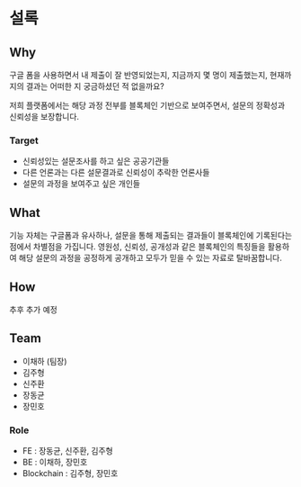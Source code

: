 # 설록

## Why

구글 폼을 사용하면서 내 제출이 잘 반영되었는지, 지금까지 몇 명이 제출했는지, 현재까지의 결과는 어떠한 지 궁금하셨던 적 없을까요?

저희 플랫폼에서는 해당 과정 전부를 블록체인 기반으로 보여주면서, 설문의 정확성과 신뢰성을 보장합니다.

### Target

- 신뢰성있는 설문조사를 하고 싶은 공공기관들
- 다른 언론과는 다른 설문결과로 신뢰성이 추락한 언론사들
- 설문의 과정을 보여주고 싶은 개인들

## What

기능 자체는 구글폼과 유사하나, 설문을 통해 제출되는 결과들이 블록체인에 기록된다는 점에서 차별점을 가집니다. 영원성, 신뢰성, 공개성과 같은 블록체인의 특징들을 활용하여 해당 설문의 과정을 공정하게 공개하고 모두가 믿을 수 있는 자료로 탈바꿈합니다.

## How

추후 추가 예정

## Team

- 이채하 (팀장)
- 김주형
- 신주환
- 장동균
- 장민호

### Role

- FE : 장동균, 신주환, 김주형
- BE : 이채하, 장민호
- Blockchain : 김주형, 장민호
